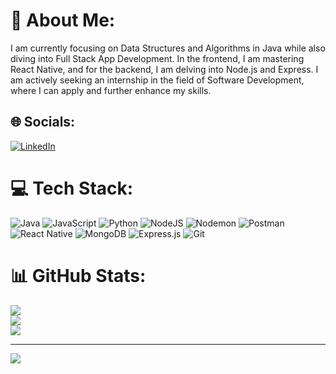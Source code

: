 # 💫 About Me:
I am currently focusing on Data Structures and Algorithms in Java while also diving into Full Stack App Development. In the frontend, I am mastering React Native, and for the backend, I am delving into Node.js and Express. I am actively seeking an internship in the field of Software Development, where I can apply and further enhance my skills.


## 🌐 Socials:
[![LinkedIn](https://img.shields.io/badge/LinkedIn-%230077B5.svg?logo=linkedin&logoColor=white)](https://linkedin.com/in/https://www.linkedin.com/in/ayushman-gupta-ba0624220/) 

# 💻 Tech Stack:
![Java](https://img.shields.io/badge/java-%23ED8B00.svg?style=for-the-badge&logo=openjdk&logoColor=white) ![JavaScript](https://img.shields.io/badge/javascript-%23323330.svg?style=for-the-badge&logo=javascript&logoColor=%23F7DF1E) ![Python](https://img.shields.io/badge/python-3670A0?style=for-the-badge&logo=python&logoColor=ffdd54) ![NodeJS](https://img.shields.io/badge/node.js-6DA55F?style=for-the-badge&logo=node.js&logoColor=white) ![Nodemon](https://img.shields.io/badge/NODEMON-%23323330.svg?style=for-the-badge&logo=nodemon&logoColor=%BBDEAD) ![Postman](https://img.shields.io/badge/Postman-FF6C37?style=for-the-badge&logo=postman&logoColor=white) ![React Native](https://img.shields.io/badge/react_native-%2320232a.svg?style=for-the-badge&logo=react&logoColor=%2361DAFB) ![MongoDB](https://img.shields.io/badge/MongoDB-%234ea94b.svg?style=for-the-badge&logo=mongodb&logoColor=white) ![Express.js](https://img.shields.io/badge/express.js-%23404d59.svg?style=for-the-badge&logo=express&logoColor=%2361DAFB) ![Git](https://img.shields.io/badge/git-%23F05033.svg?style=for-the-badge&logo=git&logoColor=white)
# 📊 GitHub Stats:
![](https://github-readme-stats.vercel.app/api?username=guptaayushman24&theme=radical&hide_border=true&include_all_commits=false&count_private=true)<br/>
![](https://github-readme-streak-stats.herokuapp.com/?user=guptaayushman24&theme=radical&hide_border=true)<br/>
![](https://github-readme-stats.vercel.app/api/top-langs/?username=guptaayushman24&theme=radical&hide_border=true&include_all_commits=false&count_private=true&layout=compact)

---
[![](https://visitcount.itsvg.in/api?id=guptaayushman24&icon=0&color=0)](https://visitcount.itsvg.in)

<!-- Proudly created with GPRM ( https://gprm.itsvg.in ) -->
